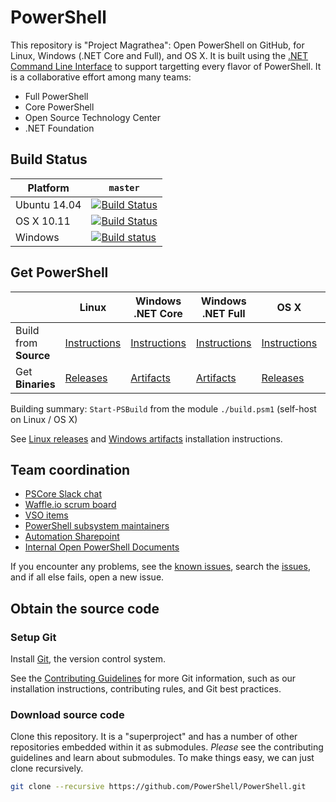 PowerShell
==========

This repository is "Project Magrathea": Open PowerShell on GitHub, for
Linux, Windows (.NET Core and Full), and OS X. It is built using the
[.NET Command Line Interface][dotnet-cli] to support targetting every
flavor of PowerShell. It is a collaborative effort among many teams:

- Full PowerShell
- Core PowerShell
- Open Source Technology Center
- .NET Foundation

[dotnet-cli]: https://github.com/dotnet/cli

Build Status
------------

| Platform     | `master` |
|--------------|----------|
| Ubuntu 14.04 | [![Build Status](https://travis-ci.com/PowerShell/PowerShell.svg?token=31YifM4jfyVpBmEGitCm&branch=master)](https://travis-ci.com/PowerShell/PowerShell) |
| OS X 10.11   | [![Build Status](https://travis-ci.com/PowerShell/PowerShell.svg?token=31YifM4jfyVpBmEGitCm&branch=master)](https://travis-ci.com/PowerShell/PowerShell) |
| Windows      | [![Build status](https://ci.appveyor.com/api/projects/status/jtefab3hpngtyesp/branch/master?svg=true)](https://ci.appveyor.com/project/PowerShell/powershell/branch/master) |

Get PowerShell
--------------

|                       | Linux | Windows .NET Core | Windows .NET Full | OS X | PSRP |
|-----------------------|-------|-------------------|-------------------|------|------|
| Build from **Source** | [Instructions](docs/building/linux.md) | [Instructions](docs/building/windows-core.md) | [Instructions](docs/building/windows-full.md) | [Instructions](docs/building/osx.md) | [Instructions][psrp] |
| Get **Binaries**      | [Releases][] | [Artifacts][] | [Artifacts][] | [Releases][] | TBD |

Building summary: `Start-PSBuild` from the module
`./build.psm1` (self-host on Linux / OS X)

See [Linux releases](docs/installation/linux.md) and
[Windows artifacts](docs/installation/windows.md) installation
instructions.

[releases]: https://github.com/PowerShell/PowerShell/releases
[artifacts]: https://ci.appveyor.com/project/PowerShell/powershell-linux/build/artifacts
[psrp]: https://github.com/PowerShell/psl-omi-provider

Team coordination
-----------------

- [PSCore Slack chat](https://pscore.slack.com/)
- [Waffle.io scrum board](https://waffle.io/PowerShell/PowerShell)
- [VSO items](https://aka.ms/openps)
- [PowerShell subsystem maintainers](https://aka.ms/psowners)
- [Automation Sharepoint](https://aka.ms/pscore)
- [Internal Open PowerShell Documents](https://github.com/PowerShell/Internal-PowerShellTeam-Tools/tree/master/OpenPowerShellDocs)

If you encounter any problems, see the [known issues](KNOWNISSUES.md),
search the [issues][], and if all else fails, open a new issue.

[issues]: https://github.com/PowerShell/PowerShell/issues

Obtain the source code
----------------------

### Setup Git

Install [Git][], the version control system.

See the [Contributing Guidelines](.github/CONTRIBUTING.md) for more Git
information, such as our installation instructions, contributing
rules, and Git best practices.

[Git]: https://git-scm.com/documentation

### Download source code

Clone this repository. It is a "superproject" and has a number of
other repositories embedded within it as submodules. *Please* see the
contributing guidelines and learn about submodules. To make things
easy, we can just clone recursively.

```sh
git clone --recursive https://github.com/PowerShell/PowerShell.git
```

